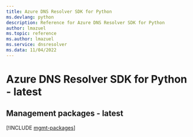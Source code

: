 ```yaml
---
title: Azure DNS Resolver SDK for Python
ms.devlang: python
description: Reference for Azure DNS Resolver SDK for Python
author: lmazuel
ms.topic: reference
ms.author: lmazuel
ms.service: dnsresolver
ms.data: 11/04/2022
---
```

# Azure DNS Resolver SDK for Python - latest

## Management packages - latest
[!INCLUDE [mgmt-packages](dns-resolver-mgmt-index.md)]